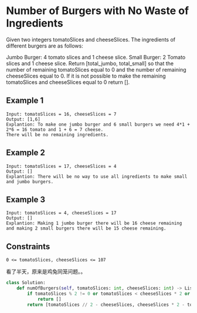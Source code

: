 # Number of Burgers with No Waste of Ingredients

Given two integers tomatoSlices and cheeseSlices. The ingredients of different burgers are as follows:

Jumbo Burger: 4 tomato slices and 1 cheese slice.
Small Burger: 2 Tomato slices and 1 cheese slice.
Return [total_jumbo, total_small] so that the number of remaining tomatoSlices equal to 0 and the number of remaining cheeseSlices equal to 0. If it is not possible to make the remaining tomatoSlices and cheeseSlices equal to 0 return [].

## Example 1

```text
Input: tomatoSlices = 16, cheeseSlices = 7
Output: [1,6]
Explantion: To make one jumbo burger and 6 small burgers we need 4*1 + 2*6 = 16 tomato and 1 + 6 = 7 cheese.
There will be no remaining ingredients.
```

## Example 2

```text
Input: tomatoSlices = 17, cheeseSlices = 4
Output: []
Explantion: There will be no way to use all ingredients to make small and jumbo burgers.
```

## Example 3

```text
Input: tomatoSlices = 4, cheeseSlices = 17
Output: []
Explantion: Making 1 jumbo burger there will be 16 cheese remaining and making 2 small burgers there will be 15 cheese remaining.
```

## Constraints

```text
0 <= tomatoSlices, cheeseSlices <= 107
```

看了半天，原来是鸡兔同笼问题。。

```python
class Solution:
    def numOfBurgers(self, tomatoSlices: int, cheeseSlices: int) -> List[int]:
        if tomatoSlices % 2 != 0 or tomatoSlices < cheeseSlices * 2 or cheeseSlices * 4 < tomatoSlices:
            return []
        return [tomatoSlices // 2 - cheeseSlices, cheeseSlices * 2 - tomatoSlices // 2]
```
